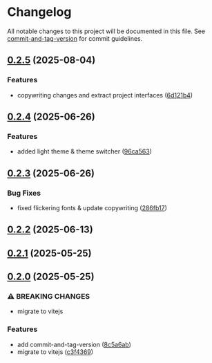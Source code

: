 # Changelog

All notable changes to this project will be documented in this file. See [commit-and-tag-version](https://github.com/absolute-version/commit-and-tag-version) for commit guidelines.

## [0.2.5](https://github.com/thinesjs/thinesjs.com/compare/release-v0.2.4...release-v0.2.5) (2025-08-04)


### Features

* copywriting changes and extract project interfaces ([6d121b4](https://github.com/thinesjs/thinesjs.com/commit/6d121b4f408dd292750c81dc7675de73af3ea7e7))

## [0.2.4](https://github.com/thinesjs/thinesjs.com/compare/release-v0.2.3...release-v0.2.4) (2025-06-26)


### Features

* added light theme & theme switcher ([96ca563](https://github.com/thinesjs/thinesjs.com/commit/96ca56386e01b9f5a1061e8502eaace09cef038a))

## [0.2.3](https://github.com/thinesjs/thinesjs.com/compare/release-v0.2.2...release-v0.2.3) (2025-06-26)


### Bug Fixes

* fixed flickering fonts & update copywriting ([286fb17](https://github.com/thinesjs/thinesjs.com/commit/286fb17e0538f2049340a555767f7277dfdcba53))

## [0.2.2](https://github.com/thinesjs/thinesjs.com/compare/release-v0.2.1...release-v0.2.2) (2025-06-13)

## [0.2.1](https://github.com/thinesjs/thinesjs.com/compare/release-v0.2.0...release-v0.2.1) (2025-05-25)

## [0.2.0](https://github.com/thinesjs/thinesjs.com/compare/release-v0.1.1...release-v0.2.0) (2025-05-25)


### ⚠ BREAKING CHANGES

* migrate to vitejs

### Features

* add commit-and-tag-version ([8c5a6ab](https://github.com/thinesjs/thinesjs.com/commit/8c5a6ab26c035c7c2e0e5970a336ab010c36e6de))
* migrate to vitejs ([c3f4369](https://github.com/thinesjs/thinesjs.com/commit/c3f4369dc3aeb326fc4b3403ff1949b01b674f60))
